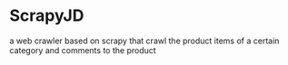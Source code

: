ScrapyJD
========

a web crawler based on scrapy that crawl the product items of a certain category and comments to the product
